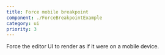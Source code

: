 ```yaml
---
title: Force mobile breakpoint
component: ./ForceBreakpointExample
category: ui
priority: 3
---
```


Force the editor UI to render as if it were on a mobile device.
